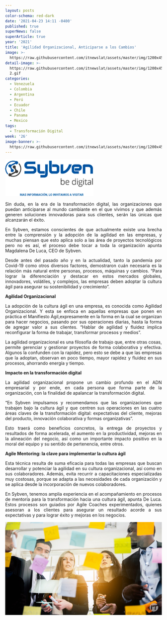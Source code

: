 ```yaml
---
layout: posts
color-schema: red-dark
date: '2021-04-23 14:11 -0400'
published: true
superNews: false
superArticle: true
year: '2021'
title: 'Agilidad Organizacional, Anticiparse a los Cambios'
image: >-
  https://raw.githubusercontent.com/itnewslat/assets/master/img/1200x450/Banner-Sybase-Largo.jpg
detail-image: >-
  https://raw.githubusercontent.com/itnewslat/assets/master/img/1200x450/banner-animado-ITnews-conpartners
  2.gif
categories:
  - Venezuela
  - Colombia
  - Argentina
  - Perú
  - Ecuador
  - Chile
  - Panama
  - Mexico
tags:
  - Transformación Digital
week: '26'
image-banner: >-
  https://raw.githubusercontent.com/itnewslat/assets/master/img/1200x450/banner-animado-ITnews-conpartners.gif
---
```

<a href="https://bit.ly/3xqoHtI"><img class="aligncenter" src="https://raw.githubusercontent.com/itnewslat/assets/master/img/300x300/Banner-Sybase.jpg" alt="Mas información sobre SYBVEN, Aquí" width="284" height="120" /></a>

<p style="text-align: justify;">Sin duda, en la era de la transformación digital, las organizaciones que puedan anticiparse al mundo cambiante en el que vivimos y que además generen soluciones innovadoras para sus clientes, serán las únicas que alcanzarán el éxito.</p>
<p style="text-align: justify;">En Sybven, estamos conscientes de que actualmente existe una brecha entre la comprensión y la adopción de la agilidad en las empresas, y muchas piensan que esto aplica solo a las área de proyectos tecnológicos pero no es así, el proceso debe tocar a toda la organización apunta Magdalena De Luca, CEO de Sybven.</p>
<p style="text-align: justify;">Desde antes del pasado año y en la actualidad, tanto la pandemia por Covid-19 como otros diversos factores, demostraron cuán necesaria es la relación más natural entre personas, procesos, máquinas y cambios. “Para lograr la diferenciación y destacar en estos mercados globales, innovadores, volátiles, y complejos, las empresas deben adoptar la cultura ágil para asegurar su sostenibilidad y crecimiento”.</p>
<p style="text-align: justify;"><strong>Agilidad Organizacional</strong></p>
<p style="text-align: justify;">La adopción de la cultura ágil en una empresa, es conocida como Agilidad Organizacional. Y esta se enfoca en aquellas empresas que ponen en práctica el Manifiesto Ágil,expresamente en la forma en la cual se organizan para hacer negocios, pasando por sus operaciones diarias, hasta la forma de agregar valor a sus clientes. “Hablar de agilidad y fluidez implica reconfigurar la forma de trabajar, transformar procesos y medios”.</p>
<p style="text-align: justify;">La agilidad organizacional es una filosofía de trabajo que, entre otras cosas, permite gerenciar y gestionar proyectos de forma colaborativa y efectiva. Algunos la confunden con la rapidez, pero esto se debe a que las empresas que la adoptan, observan en poco tiempo, mayor rapidez y fluidez en sus procesos, ahorrando energía y tiempo.</p>
<p style="text-align: justify;"><strong>Impacto en la transformación digital</strong></p>
<p style="text-align: justify;">La agilidad organizacional propone un cambio profundo en el ADN empresarial y por ende, en cada persona que forma parte de la organización, con la finalidad de apalancar la transformación digital.</p>
<p style="text-align: justify;">“En Sybven impulsamos y recomendamos que las organizaciones que trabajen bajo la cultura ágil y que centren sus operaciones en las cuatro áreas claves de la transformación digital: expectativas del cliente, mejoras del producto, innovación colaborativa y formas organizativas”.</p>
<p style="text-align: justify;">Esto traerá como beneficios concretos, la entrega de proyectos y resultados de forma acelerada, el aumento en la productividad, mejoras en la alineación del negocio, así como un importante impacto positivo en la moral del equipo y su sentido de pertenencia, entre otros.</p>
<p style="text-align: justify;"><strong>Agile Mentoring: la clave para implementar la cultura ágil</strong></p>
<p style="text-align: justify;">Esta técnica resulta de suma eficacia para todas las empresas que buscan desarrollar y potenciar la agilidad en su cultura organizacional, así como en sus colaboradores. Además, evita recurrir a capacitaciones especializadas muy costosas, porque se adapta a las necesidades de cada organización y se aplica desde la incorporación de nuevos colaboradores.</p>
<p style="text-align: justify;">En Sybven, tenemos amplia experiencia en el acompañamiento en procesos de mentoría para la transformación hacia una cultura ágil, apunta De Luca. Estos procesos son guiados por Agile Coaches experimentados, quienes asesoran a los clientes para asegurar un resultado acorde a sus expectativas y para lograr éxito y mejoras en los negocios.</p>

![](https://raw.githubusercontent.com/itnewslat/assets/master/img/540x320/Trabajo-Agilidad-p.jpg)

<img src="https://tracker.metricool.com/c3po.jpg?hash=56f88a41e39ab42c063cc51676587a04" alt="" />
